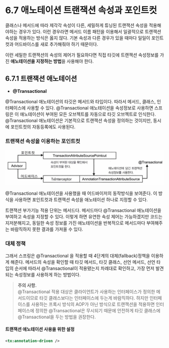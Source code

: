 # 6.7 애노테이션 트랜잭션 속성과 포인트컷

클래스나 메서드에 따라 제각각 속성이 다른, 세밀하게 튜닝된 트랜잭션 속성을 적용해야하는 경우가 있다.
이런 경우라면 메서드 이름 패턴을 이용해서 일괄적으로 트랜잭션 속성을 적용하는 방식은 옳지 않다.
기본 속성과 다른 경우가 있을 때마다 일일이 포인트컷과 어드바이스를 새로 추가해줘야 하기 때문이다.

이런 세밀한 트랜잭션의 속성의 제어가 필요하다면 직접 타깃에 트랜잭션 속성정보를 가진 **애노테이션을 지정하는 방법**을 사용해야 한다.

## 6.7.1 트랜잭션 애노테이션

- **@Transactional**

@Transactional 애노테이션의 타깃은 메서드와 타입이다.
따라서 메서드, 클래스, 인터페이스에 사용할 수 있다.
@Transactional 애노테이션을 속성정보로 사용하면 스프링은 이 애노테이션이 부여된 모든 오브젝트를 자동으로 타깃 오브젝트로 인식한다.
@Transactional 애노테이션은 기본적으로 트랜잭션 속성을 정의하는 것이지만, 동시에 포인트컷의 자동등록에도 사용된다.

### 트랜잭션 속성을 이용하는 포인트컷

![img_14.png](img_14.png)

@Transactional 애노테이션을 사용했을 때 어드바이저의 동작방식을 보여준다.
이 방식을 사용하면 포인트컷과 트랜잭션 속성을 애노테이션 하나로 지정할 수 있다.

트랜잭션 부가기능 적용 단위는 메서드다.
메서드마다 @Transactional 애노테이션을 부여하고 속성을 지정할 수 있다.
이렇게 하면 유연한 속성 제어는 가능하겠지만 코드는 지저분해지고, 동일한 속성 정보를 가진
애노테이션을 반복적으로 메서드마다 부여해주는 바람직하지 못한 결과를 가져올 수 있다.

### 대체 정책

그래서 스프링은 @Transactional 을 적용할 때 4단계의 대체(fallback)정책을 이용하게 해준다.
메서드의 속성을 확인할 때 타깃 메서드, 타깃 클래스, 선언 메서드, 선언 타입의 순서에 따라서 @Transactional이 적용됐는지
차례대로 확인하고, 가장 먼저 발견되는 속성정보를 사용하게 하는 방법이다.

> **주의 사항.**<br/>
> @Transactional 적용 대상은 클라이언트가 사용하는 인터페이스가 정의한 메서드이므로 타깃 클래스보다는 인터페이스에 두는게 바람직하다.
> 하지만 인터페이스를 사용하는 프록시 방식의 AOP가 아닌 방식으로 트랜잭션을 적용하면 인터페이스에 정의한 @Transactional은 무시되기 때문에
> 안전하게 타깃 클래스에 @Transactional을 두는 방법을 권장한다.

#### 트랜잭션 애노테이션 사용을 위한 설정

```xml
<tx:annotation-driven />
```


